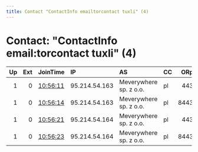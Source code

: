 ```yaml
---
title: Contact "ContactInfo emailtorcontact tuxli" (4)
---
```


# Contact: "ContactInfo email:torcontact tuxli" (4)

|   Up |   Ext | JoinTime                                                                                            | IP            | AS                     | CC   |   ORp |   Dirp | OS    | Version   | Nickname   |   eFamMembers |
|-----:|------:|:----------------------------------------------------------------------------------------------------|:--------------|:-----------------------|:-----|------:|-------:|:------|:----------|:-----------|--------------:|
|    1 |     0 | [10:56:11](https://metrics.torproject.org/rs.html#details/6C41B08E707662EEB4B436F08CB9F9337D520904) | 95.214.54.163 | Meverywhere sp. z o.o. | pl   |   443 |     80 | Linux | 0.4.5.6   | bauruine   |            27 |
|    1 |     0 | [10:56:14](https://metrics.torproject.org/rs.html#details/88A3B823E4AD8FB9ED175C0EC7B0F50E1B75694A) | 95.214.54.163 | Meverywhere sp. z o.o. | pl   |  8443 |   8080 | Linux | 0.4.5.6   | bauruine   |            27 |
|    1 |     0 | [10:56:21](https://metrics.torproject.org/rs.html#details/5A79BD5CC6C128D7D8DFB4969B0246794F117FC6) | 95.214.54.164 | Meverywhere sp. z o.o. | pl   |   443 |     80 | Linux | 0.4.5.6   | bauruine   |            27 |
|    1 |     0 | [10:56:23](https://metrics.torproject.org/rs.html#details/40262D8536342A421B2957ADFB4D35CD393816B7) | 95.214.54.164 | Meverywhere sp. z o.o. | pl   |  8443 |   8080 | Linux | 0.4.5.6   | bauruine   |            27 |
